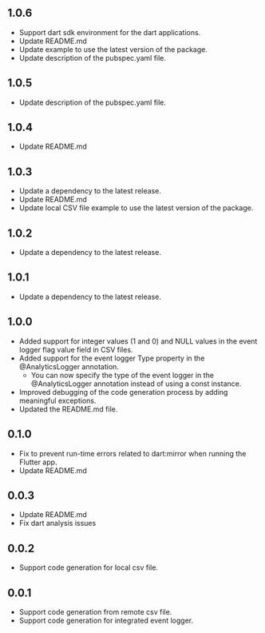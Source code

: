 ## 1.0.6
* Support dart sdk environment for the dart applications.
* Update README.md
* Update example to use the latest version of the package.
* Update description of the pubspec.yaml file.

## 1.0.5
* Update description of the pubspec.yaml file.

## 1.0.4
* Update README.md

## 1.0.3
* Update a dependency to the latest release.
* Update README.md
* Update local CSV file example to use the latest version of the package.

## 1.0.2
* Update a dependency to the latest release.

## 1.0.1
* Update a dependency to the latest release.

## 1.0.0
* Added support for integer values (1 and 0) and NULL values in the event logger flag value field in CSV files.
* Added support for the event logger Type property in the @AnalyticsLogger annotation.
    * You can now specify the type of the event logger in the @AnalyticsLogger annotation instead of using a const instance.
* Improved debugging of the code generation process by adding meaningful exceptions.
* Updated the README.md file.

## 0.1.0
* Fix to prevent run-time errors related to dart:mirror when running the Flutter app.
* Update README.md

## 0.0.3
* Update README.md
* Fix dart analysis issues

## 0.0.2

* Support code generation for local csv file.

## 0.0.1

* Support code generation from remote csv file.
* Support code generation for integrated event logger.
